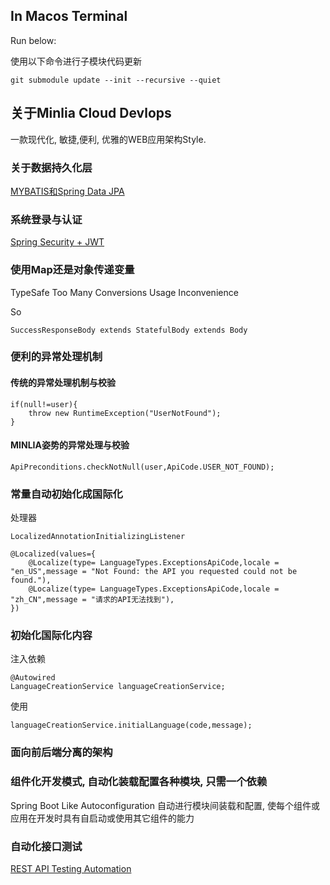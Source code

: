 
## In Macos Terminal

Run below:

使用以下命令进行子模块代码更新

```
git submodule update --init --recursive --quiet

```


## 关于Minlia Cloud Devlops
一款现代化, 敏捷,便利, 优雅的WEB应用架构Style.


### 关于数据持久化层
[MYBATIS和Spring Data JPA](https://github.com/minlia-projects/minlia-modules/blob/dev/will/module-data/data.md)


### 系统登录与认证
[Spring Security + JWT](https://github.com/minlia-projects/minlia-modules/blob/dev/will/module-rebecca/security.md)



### 使用Map还是对象传递变量
TypeSafe
Too Many Conversions
Usage Inconvenience

So 
```
SuccessResponseBody extends StatefulBody extends Body
```

### 便利的异常处理机制

#### 传统的异常处理机制与校验

```
if(null!=user){
    throw new RuntimeException("UserNotFound");
}

```

#### MINLIA姿势的异常处理与校验
```
ApiPreconditions.checkNotNull(user,ApiCode.USER_NOT_FOUND);

```

### 常量自动初始化成国际化
处理器 

`LocalizedAnnotationInitializingListener`

```
@Localized(values={
    @Localize(type= LanguageTypes.ExceptionsApiCode,locale = "en_US",message = "Not Found: the API you requested could not be found."),
    @Localize(type= LanguageTypes.ExceptionsApiCode,locale = "zh_CN",message = "请求的API无法找到"),
})
```

### 初始化国际化内容

注入依赖
```
@Autowired
LanguageCreationService languageCreationService;
```
使用

```
languageCreationService.initialLanguage(code,message);
```


### 面向前后端分离的架构


### 组件化开发模式, 自动化装载配置各种模块, 只需一个依赖
Spring Boot Like Autoconfiguration 自动进行模块间装载和配置, 使每个组件或应用在开发时具有自启动或使用其它组件的能力




### 自动化接口测试

[REST API Testing Automation](https://github.com/minlia-projects/minlia-cloud-devops/blob/dev/will/docs/postman/README.md)







